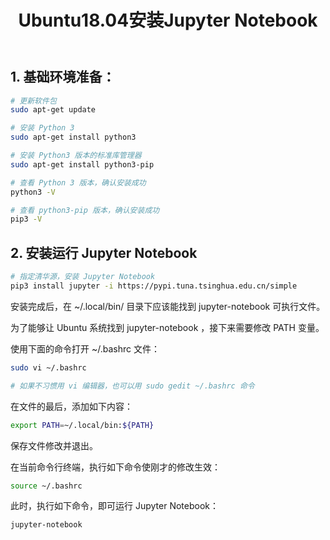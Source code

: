 ﻿---
title: Ubuntu18.04安装Jupyter Notebook
tags: [人工智能]
---

## 1. 基础环境准备：


```bash
# 更新软件包
sudo apt-get update
```
```bash
# 安装 Python 3
sudo apt-get install python3
```
```bash
# 安装 Python3 版本的标准库管理器
sudo apt-get install python3-pip
```
```bash
# 查看 Python 3 版本，确认安装成功
python3 -V
```
```bash
# 查看 python3-pip 版本，确认安装成功
pip3 -V
```


## 2. 安装运行 Jupyter Notebook


```bash
# 指定清华源，安装 Jupyter Notebook
pip3 install jupyter -i https://pypi.tuna.tsinghua.edu.cn/simple
```


安装完成后，在 ~/.local/bin/ 目录下应该能找到 jupyter-notebook 可执行文件。


为了能够让 Ubuntu 系统找到  jupyter-notebook ，接下来需要修改 PATH 变量。


使用下面的命令打开 ~/.bashrc 文件：


```bash
sudo vi ~/.bashrc

# 如果不习惯用 vi 编辑器，也可以用 sudo gedit ~/.bashrc 命令
```


在文件的最后，添加如下内容：


```bash
export PATH=~/.local/bin:${PATH}
```


保存文件修改并退出。


在当前命令行终端，执行如下命令使刚才的修改生效：


```bash
source ~/.bashrc
```
此时，执行如下命令，即可运行 Jupyter Notebook：


```bash
jupyter-notebook
```
